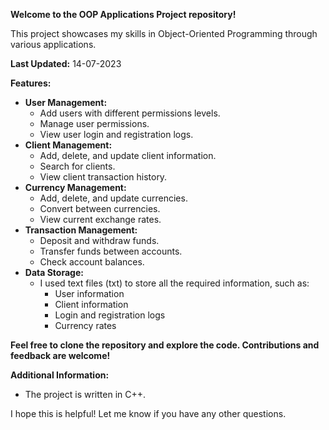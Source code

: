 
**Welcome to the OOP Applications Project repository!**

This project showcases my skills in Object-Oriented Programming through various applications.

**Last Updated:** 14-07-2023

**Features:**

* **User Management:**
    * Add users with different permissions levels.
    * Manage user permissions.
    * View user login and registration logs.
* **Client Management:**
    * Add, delete, and update client information.
    * Search for clients.
    * View client transaction history.
* **Currency Management:**
    * Add, delete, and update currencies.
    * Convert between currencies.
    * View current exchange rates.
* **Transaction Management:**
    * Deposit and withdraw funds.
    * Transfer funds between accounts.
    * Check account balances.
* **Data Storage:**
  * I used text files (txt) to store all the required information, such as:
    * User information
    * Client information
    * Login and registration logs
    * Currency rates


**Feel free to clone the repository and explore the code. Contributions and feedback are welcome!**


**Additional Information:**

* The project is written in C++.
  
I hope this is helpful! Let me know if you have any other questions.
